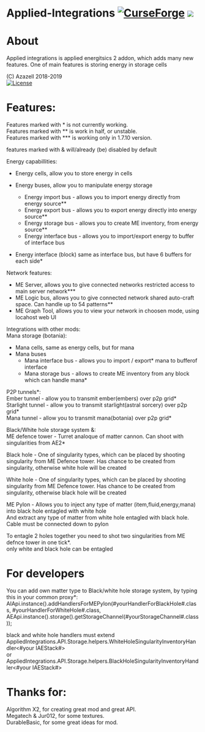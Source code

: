 # Applied-Integrations [![CurseForge](http://cf.way2muchnoise.eu/301924.svg)](https://minecraft.curseforge.com/projects/applied-integrations) [![](http://cf.way2muchnoise.eu/versions/301924.svg)](https://minecraft.curseforge.com/projects/applied-integrations)  

# About  
Applied integrations is applied energitsics 2 addon, which adds many new features. One of main features is storing energy in   storage cells  

(C) Azazell 2018-2019  
[![License](https://img.shields.io/badge/License-MIT-red.svg?style=flat-square)](http://opensource.org/licenses/MIT)  

# Features:  
Features marked with * is not currently working.  
Features marked with ** is work in half, or unstable.  
Features marked with *** is working only in 1.7.10 version.  

features marked with & will/already (be) disabled by default  

Energy capabillities:  
- Energy cells, allow you to store energy in cells  
- Energy buses, allow you to manipulate energy storage  
	- Energy import bus - allows you to import energy directly from energy source**  
	- Energy export bus - allows you to export energy directly into energy source**  
	- Energy storage bus - allows you to create ME inventory, from energy source**  
	- Energy interface bus - allows you to import/export energy to buffer of interface bus  
	
- Energy interface (block) same as interface bus, but have 6 buffers for each side*  

Network features:  
- ME Server, allows you to give connected networks restricted access to main server network***  
- ME Logic bus, allows you to give connected network shared auto-craft space. Can handle up to 54 patterns**  
- ME Graph Tool, allows you to view your network in choosen mode, using locahost web UI   

Integrations with other mods:  
Mana storage (botania):  
- Mana cells, same as energy cells, but for mana  
- Mana buses  
	- Mana interface bus - allows you to import / export* mana to bufferof interface  
	- Mana storage bus - allows to create ME inventory from any block which can handle mana*  

P2P tunnels*:  
Ember tunnel - allow you to transmit ember(embers) over p2p grid*  
Starlight tunnel - allow you to transmit starlight(astral sorcery) over p2p grid*  
Mana tunnel - allow you to transmit mana(botania) over p2p grid*  

Black/White hole storage system &:  
ME defence tower - Turret analoque of matter cannon. Can shoot with singularities from AE2*  

Black hole - One of singularity types, which can be placed by shooting singularity from ME Defence tower. Has <not picked   yet> chance to be created from singularity, otherwise white hole will be created  

White hole - One of singularity types, which can be placed by shooting singularity from ME Defence tower. Has <not picked yet> chance to be created from singularity, otherwise black hole will be created  

ME Pylon - Allows you to inject any type of matter (item,fluid,energy,mana) into black hole entagled with white hole  
						And extract any type of matter from white hole entagled with black hole.  
						Cable must be connected down to pylon  
						
To entagle 2 holes together you need to shot two singularities from ME defnce tower in one tick*.  
only white and black hole can be entagled  

# For developers  
 You can add own matter type to Black/white hole storage system, by typing this in your common proxy*:  
 AIApi.instance().addHandlersForMEPylon(#yourHandlerForBlackHole#.class, #yourHandlerForWhiteHole#.class,   AEApi.instance().storage().getStorageChannel(#yourStorageChannel#.class));  
 
 black and white hole handlers must extend  
 AppliedIntegrations.API.Storage.helpers.WhiteHoleSingularityInventoryHandler<#your IAEStack#>  
 or  
 AppliedIntegrations.API.Storage.helpers.BlackHoleSingularityInventoryHandler<#your IAEStack#>  


# Thanks for: 
Algorithm X2, for creating great mod and great API.  
Megatech & Jur012, for some textures.  
DurableBasic, for some great ideas for mod.  
